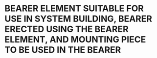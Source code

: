 # BEARER ELEMENT SUITABLE FOR USE IN SYSTEM BUILDING, BEARER ERECTED USING THE BEARER ELEMENT, AND MOUNTING PIECE TO BE USED IN THE BEARER
